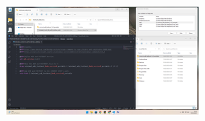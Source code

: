 ![](https://github.com/felipendc/auto_install_adb_and_fastboot_for_windows/blob/main/script_screenshot.png)
